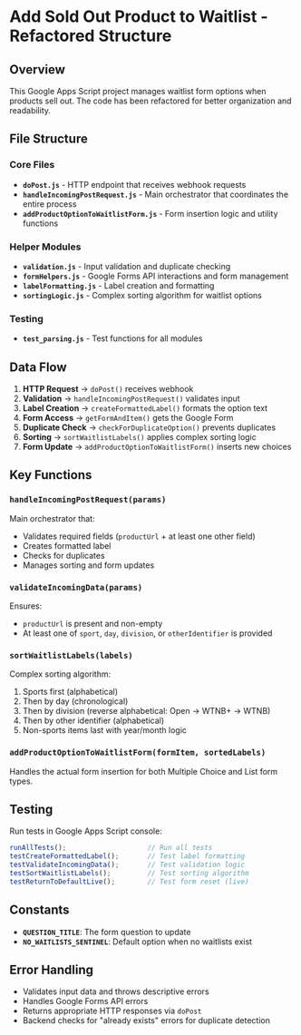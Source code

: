 # Add Sold Out Product to Waitlist - Refactored Structure

## Overview
This Google Apps Script project manages waitlist form options when products sell out. The code has been refactored for better organization and readability.

## File Structure

### Core Files
- **`doPost.js`** - HTTP endpoint that receives webhook requests
- **`handleIncomingPostRequest.js`** - Main orchestrator that coordinates the entire process
- **`addProductOptionToWaitlistForm.js`** - Form insertion logic and utility functions

### Helper Modules
- **`validation.js`** - Input validation and duplicate checking
- **`formHelpers.js`** - Google Forms API interactions and form management
- **`labelFormatting.js`** - Label creation and formatting
- **`sortingLogic.js`** - Complex sorting algorithm for waitlist options

### Testing
- **`test_parsing.js`** - Test functions for all modules

## Data Flow

1. **HTTP Request** → `doPost()` receives webhook
2. **Validation** → `handleIncomingPostRequest()` validates input
3. **Label Creation** → `createFormattedLabel()` formats the option text
4. **Form Access** → `getFormAndItem()` gets the Google Form
5. **Duplicate Check** → `checkForDuplicateOption()` prevents duplicates
6. **Sorting** → `sortWaitlistLabels()` applies complex sorting logic
7. **Form Update** → `addProductOptionToWaitlistForm()` inserts new choices

## Key Functions

### `handleIncomingPostRequest(params)`
Main orchestrator that:
- Validates required fields (`productUrl` + at least one other field)
- Creates formatted label
- Checks for duplicates
- Manages sorting and form updates

### `validateIncomingData(params)`
Ensures:
- `productUrl` is present and non-empty
- At least one of `sport`, `day`, `division`, or `otherIdentifier` is provided

### `sortWaitlistLabels(labels)`
Complex sorting algorithm:
1. Sports first (alphabetical)
2. Then by day (chronological)
3. Then by division (reverse alphabetical: Open → WTNB+ → WTNB)
4. Then by other identifier (alphabetical)
5. Non-sports items last with year/month logic

### `addProductOptionToWaitlistForm(formItem, sortedLabels)`
Handles the actual form insertion for both Multiple Choice and List form types.

## Testing

Run tests in Google Apps Script console:
```javascript
runAllTests();                    // Run all tests
testCreateFormattedLabel();       // Test label formatting
testValidateIncomingData();       // Test validation logic
testSortWaitlistLabels();         // Test sorting algorithm
testReturnToDefaultLive();        // Test form reset (live)
```

## Constants

- **`QUESTION_TITLE`**: The form question to update
- **`NO_WAITLISTS_SENTINEL`**: Default option when no waitlists exist

## Error Handling

- Validates input data and throws descriptive errors
- Handles Google Forms API errors
- Returns appropriate HTTP responses via `doPost`
- Backend checks for "already exists" errors for duplicate detection
